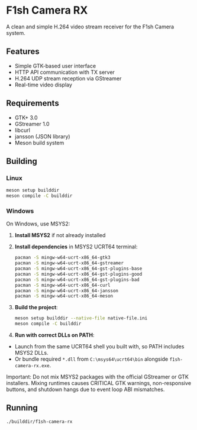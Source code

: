 # F1sh Camera RX

A clean and simple H.264 video stream receiver for the F1sh Camera system.

## Features

- Simple GTK-based user interface
- HTTP API communication with TX server
- H.264 UDP stream reception via GStreamer
- Real-time video display

## Requirements

- GTK+ 3.0
- GStreamer 1.0
- libcurl
- jansson (JSON library)
- Meson build system

## Building

### Linux
```bash
meson setup builddir
meson compile -C builddir
```

### Windows
On Windows, use MSYS2:

1. **Install MSYS2** if not already installed
2. **Install dependencies** in MSYS2 UCRT64 terminal:
   ```bash
   pacman -S mingw-w64-ucrt-x86_64-gtk3
   pacman -S mingw-w64-ucrt-x86_64-gstreamer
   pacman -S mingw-w64-ucrt-x86_64-gst-plugins-base
   pacman -S mingw-w64-ucrt-x86_64-gst-plugins-good
   pacman -S mingw-w64-ucrt-x86_64-gst-plugins-bad
   pacman -S mingw-w64-ucrt-x86_64-curl
   pacman -S mingw-w64-ucrt-x86_64-jansson
   pacman -S mingw-w64-ucrt-x86_64-meson
   ```

3. **Build the project**:
   ```bash
   meson setup builddir --native-file native-file.ini
   meson compile -C builddir
   ```

4. **Run with correct DLLs on PATH**:
  - Launch from the same UCRT64 shell you built with, so PATH includes MSYS2 DLLs.
  - Or bundle required `*.dll` from `C:\msys64\ucrt64\bin` alongside `f1sh-camera-rx.exe`.

Important: Do not mix MSYS2 packages with the official GStreamer or GTK installers. Mixing runtimes causes CRITICAL GTK warnings, non-responsive buttons, and shutdown hangs due to event loop ABI mismatches.

## Running

```bash
./builddir/f1sh-camera-rx
```